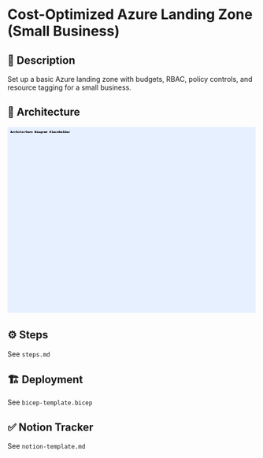 # Cost-Optimized Azure Landing Zone (Small Business)

## 📘 Description
Set up a basic Azure landing zone with budgets, RBAC, policy controls, and resource tagging for a small business.

## 🧱 Architecture
![Diagram](architecture-diagram.png)

## ⚙️ Steps
See `steps.md`

## 🏗️ Deployment
See `bicep-template.bicep`

## ✅ Notion Tracker
See `notion-template.md`

